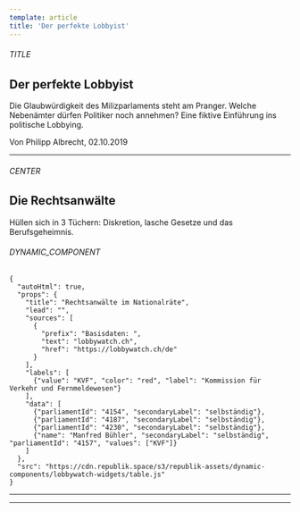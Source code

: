 ```yaml
---
template: article
title: 'Der perfekte Lobbyist'
---
```


<section><h6>TITLE</h6>

# Der perfekte Lobbyist

Die Glaubwürdigkeit des Milizparlaments steht am Pranger. Welche Nebenämter dürfen Politiker noch annehmen? Eine fiktive Einführung ins politische Lobbying.

Von Philipp Albrecht, 02.10.2019

<hr /></section>

<section><h6>CENTER</h6>

## Die Rechtsanwälte

Hüllen sich in 3 Tüchern: Diskretion, lasche Gesetze und das Berufsgeheimnis.

<section><h6>DYNAMIC_COMPONENT</h6>

```
{
  "autoHtml": true,
  "props": {
    "title": "Rechtsanwälte im Nationalräte",
    "lead": "",
    "sources": [
      {
        "prefix": "Basisdaten: ",
        "text": "lobbywatch.ch",
        "href": "https://lobbywatch.ch/de"
      }
    ],
    "labels": [
      {"value": "KVF", "color": "red", "label": "Kommission für Verkehr und Fernmeldewesen"}
    ],
    "data": [
      {"parliamentId": "4154", "secondaryLabel": "selbständig"},
      {"parliamentId": "4187", "secondaryLabel": "selbständig"},
      {"parliamentId": "4230", "secondaryLabel": "selbständig"},
      {"name": "Manfred Bühler", "secondaryLabel": "selbständig", "parliamentId": "4157", "values": ["KVF"]}
    ]
  },
  "src": "https://cdn.republik.space/s3/republik-assets/dynamic-components/lobbywatch-widgets/table.js"
}
```

<hr /></section>

<hr /></section>
